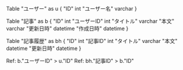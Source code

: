 Table "ユーザー" as u {
  "ID" int
  "ユーザー名" varchar
}

Table "記事" as b {
  "ID" int
  "ユーザーID" int
  "タイトル" varchar
  "本文" varchar
  "更新日時" datetime
  "作成日時" datetime
}

Table "記事履歴" as bh {
  "ID" int
  "記事ID" int
  "タイトル" varchar
  "本文" datetime
  "更新日時" datetime
}

Ref: b."ユーザーID" > u."ID"
Ref: bh."記事ID" > b."ID"